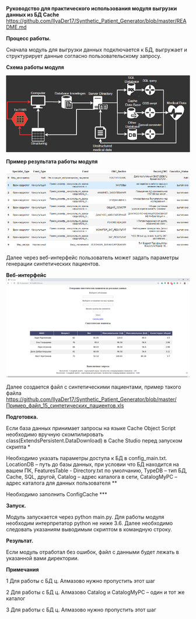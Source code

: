 **Руководство для практического использования модуля выгрузки данных из БД Cache**
https://github.com/IlyaDer17/Synthetic_Patient_Generator/blob/master/README.md

**Процесс работы.**

Сначала модуль для выгрузки данных подключается к БД, выгружает и структурирует данные согласно пользовательскому запросу.

**Схема работы модуля**

![Image alt](https://github.com/IlyaDer17/Synthetic_Patient_Generator/blob/master/Work_Scheme.png)

**Пример результата работы модуля**

![Image alt](https://github.com/IlyaDer17/Synthetic_Patient_Generator/blob/master/Data_exsample.png)

Далее через веб-интерфейс пользователь может задать параметры генерации синтетических пациентов.

**Веб-интерфейс** ![Image alt](https://github.com/IlyaDer17/Synthetic_Patient_Generator/blob/master/Web_interface.png)

Далее создается файл с синтетическими пациентами, пример такого файла https://github.com/IlyaDer17/Synthetic_Patient_Generator/blob/master/Пример_файл_15_синтетических_пациентов.xls



**Подготовка.**

Если база данных принимает запросы на языке Cache Object Script необходимо вручную скомпилировать class(ExtendsPersistent.DataDownload) в Cache Studio перед запуском скрипта * 

Необходимо указать параметры доступа к БД в config_main.txt. LocationDB – путь до базы данных, при условии что БД находится на вашем ПК, FeaturesTable - Directory.txt по умолчанию, TypeDB – тип БД, Cache, SQL, другой, Catalog – адрес каталога в сети, CatalogMyPC – адрес каталога для данных пользователя **

Необходимо заполнить ConfigCache ***

**Запуск.**

Модуль запускается через python main.py. Для работы модуля необходим интерпретатор python не ниже 3.6. Далее необходимо следовать указаниям выводимым скриптом в командную строку.

**Результат.**

Если модуль отработал без ошибок, файл с данными будет лежать в указанной вами директории.

**Примечания**

1 Для работы с БД ц. Алмазово нужно пропустить этот шаг

2 Для работы с БД ц. Алмазово Catalog и CatalogMyPC – один и тот же каталог

3 Для работы с БД ц. Алмазово нужно пропустить этот шаг

